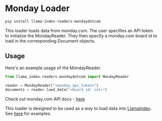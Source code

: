 # Monday Loader

```bash
pip install llama-index-readers-mondaydotcom
```

This loader loads data from monday.com. The user specifies an API token to initialize the MondayReader. They then specify a monday.com board id to load in the corresponding Document objects.

## Usage

Here's an example usage of the MondayReader.

```python
from llama_index.readers.mondaydotcom import MondayReader

reader = MondayReader("<monday_api_token>")
documents = reader.load_data("<board_id: int>")
```

Check out monday.com API docs - [here](https://developer.monday.com/apps/docs/mondayapi)

This loader is designed to be used as a way to load data into [LlamaIndex](https://github.com/run-llama/llama_index/). See [here](https://github.com/jerryjliu/llama_index) for examples.
